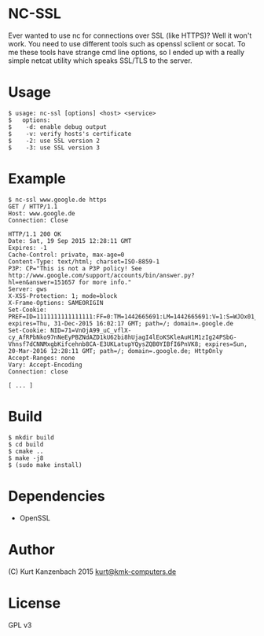 # NC-SSL #

Ever wanted to use nc for connections over SSL (like HTTPS)? Well it won't work.
You need to use different tools such as openssl sclient or socat. To me these tools
have strange cmd line options, so I ended up with a really simple netcat utility
which speaks SSL/TLS to the server.

# Usage #

    $ usage: nc-ssl [options] <host> <service>
    $   options:
    $    -d: enable debug output
    $    -v: verify hosts's certificate
    $    -2: use SSL version 2
    $    -3: use SSL version 3

# Example #

    $ nc-ssl www.google.de https
    GET / HTTP/1.1
    Host: www.google.de
    Connection: Close

    HTTP/1.1 200 OK
    Date: Sat, 19 Sep 2015 12:28:11 GMT
    Expires: -1
    Cache-Control: private, max-age=0
    Content-Type: text/html; charset=ISO-8859-1
    P3P: CP="This is not a P3P policy! See http://www.google.com/support/accounts/bin/answer.py?hl=en&answer=151657 for more info."
    Server: gws
    X-XSS-Protection: 1; mode=block
    X-Frame-Options: SAMEORIGIN
    Set-Cookie: PREF=ID=1111111111111111:FF=0:TM=1442665691:LM=1442665691:V=1:S=WJOx01_PTcChKOAz; expires=Thu, 31-Dec-2015 16:02:17 GMT; path=/; domain=.google.de
    Set-Cookie: NID=71=VnOjA99_uC_vflX-cy_AfRPbNko97nNeEyPBZNdAZD1kU62bi8hUjagI4lEoKSKleAuH1M1zIg24PSbG-Vhnsf7dCNNMxgbKifcehnb8CA-E3UKLatupYQysZQB0YIBfI6PnVK8; expires=Sun, 20-Mar-2016 12:28:11 GMT; path=/; domain=.google.de; HttpOnly
    Accept-Ranges: none
    Vary: Accept-Encoding
    Connection: close

    [ ... ]

# Build #

    $ mkdir build
    $ cd build
    $ cmake ..
    $ make -j8
    $ (sudo make install)

# Dependencies #

- OpenSSL

# Author #

(C) Kurt Kanzenbach 2015 <kurt@kmk-computers.de>

# License #

GPL v3
